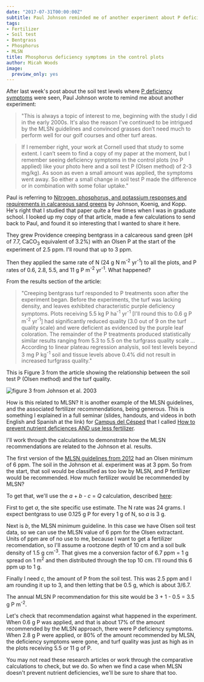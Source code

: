 ```yaml
---
date: "2017-07-31T00:00:00Z"
subtitle: Paul Johnson reminded me of another experiment about P deficiency, soil test P, and fertilizer
tags:
- Fertilizer
- Soil test
- Bentgrass
- Phosphorus
- MLSN
title: Phosphorus deficiency symptoms in the control plots
author: Micah Woods
image:
  preview_only: yes
---
```


After last week's post about the soil test levels where [P deficiency symptoms](http://www.asianturfgrass.com/2017-07-26-phosphorus-deficiency-photo/) were seen, Paul Johnson wrote to remind me about another experiment:

> "This is always a topic of interest to me, beginning with the study I did in the early 2000s. It's also the reason I’ve continued to be intrigued by the MLSN guidelines and convinced grasses don’t need much to perform well for our golf courses and other turf areas.

> If I remember right, your work at Cornell used that study to some extent. I can’t seem to find a copy of my paper at the moment, but I remember seeing deficiency symptoms in the control plots (no P applied) like your photo here and a soil test P (Olsen method) of 2-3 mg/kg). As soon as even a small amount was applied, the symptoms went away. So either a small change in soil test P made the difference or in combination with some foliar uptake."

Paul is referring to [Nitrogen, phosphorus, and potassium responses and requirements in calcareous sand greens](https://dl.sciencesocieties.org/publications/aj/abstracts/95/3/697) by Johnson, Koenig, and Kopp. He's right that I studied that paper quite a few times when I was in graduate school. I looked up my copy of that article, made a few calculations to send back to Paul, and found it so interesting that I wanted to share it here.

They grew Providence creeping bentgrass in a calcareous sand green (pH of 7.7, CaCO<sub>3</sub> equivalent of 3.2%) with an Olsen P at the start of the experiment of 2.5 ppm. I'll round that up to 3 ppm.

Then they applied the same rate of N (24 g N m<sup>-2</sup> yr<sup>-1</sup>) to all the plots, and P rates of 0.6, 2.8, 5.5, and 11 g P m<sup>-2</sup> yr<sup>-1</sup>. What happened?

From the results section of the article:

> "Creeping bentgrass turf responded to P treatments soon after the experiment began. Before the experiments, the turf was lacking density, and leaves exhibited characteristic purple deficiency symptoms. Plots receiving 5.5 kg P ha<sup>-1</sup> yr<sup>-1</sup> [I'll round this to 0.6 g P m<sup>-2</sup> yr<sup>-1</sup>] had significantly reduced quality (3.0 out of 9 on the turf quality scale) and were deficient as evidenced by the purple leaf coloration. The remainder of the P treatments produced statistically similar results ranging from 5.3 to 5.5 on the turfgrass quality scale ... According to linear plateau regression analysis, soil test levels beyond 3 mg P kg<sup>-1</sup> soil and tissue levels above 0.4% did not result in increased turfgrass quality."

This is Figure 3 from the article showing the relationship between the soil test P (Olsen method) and the turf quality.

![figure 3 from Johnson et al. 2003](johnson_et_al_fig3.png)

How is this related to MLSN? It is another example of the MLSN guidelines, and the associated fertilizer recommendations, being generous. This is something I explained in a full seminar (slides, handouts, and videos in both English and Spanish at the link) for [Campus del Césped](http://www.campusdelcesped.com/) that I called [How to prevent nutrient deficiences AND use less fertilizer](http://www.blog.asianturfgrass.com/2017/01/preventing-nutrient-deficiencies.html). 

I'll work through the calculations to demonstrate how the MLSN recommendations are related to the Johnson et al. results.

The first version of the [MLSN guidelines from 2012](https://www.paceturf.org/PTRI/Documents/201408_stowell_woods_mlsn.pdf) had an Olsen minimum of 6 ppm. The soil in the Johnson et al. experiment was at 3 ppm. So from the start, that soil would be classified as too low by MLSN, and P fertilizer would be recommended. How much fertilizer would be recommended by MLSN?

To get that, we'll use the *a* + *b* - *c* = *Q* calculation, described [here](https://speakerdeck.com/micahwoods/the-mlsn-approach-to-soil-test-interpretation?slide=34):

<script async class="speakerdeck-embed" data-slide="34" data-id="466d4db64cdc4b4c9ffb9265326c75eb" data-ratio="1.33333333333333" src="//speakerdeck.com/assets/embed.js"></script>

First to get *a*, the site specific use estimate. The N rate was 24 grams. I expect bentgrass to use 0.125 g P for every 1 g of N, so *a* is 3 g.

Next is *b*, the MLSN minimum guideline. In this case we have Olsen soil test data, so we can use the MLSN value of 6 ppm for the Olsen extractant. Units of ppm are of no use to me, because I want to get a fertilizer recomendation, so I'll assume a rootzone depth of 10 cm and a soil bulk density of 1.5 g cm<sup>-3</sup>. That gives me a conversion factor of 6.7 ppm = 1 g spread on 1 m<sup>2</sup> and then distributed through the top 10 cm. I'll round this 6 ppm up to 1 g.

Finally I need *c*, the amount of P from the soil test. This was 2.5 ppm and I am rounding it up to 3, and then letting that be 0.5 g, which is about 3/6.7. 

The annual MLSN P recommendation for this site would be 3 + 1 - 0.5 = 3.5 g P m<sup>-2</sup>. 

Let's check that recommendation against what happened in the experiment. When 0.6 g P was applied, and that is about 17% of the amount recommended by the MLSN approach, there were P deficiency symptoms. When 2.8 g P were applied, or 80% of the amount recommended by MLSN, the deficiency symptoms were gone, and turf quality was just as high as in the plots receiving 5.5 or 11 g of P.

You may not read these research articles or work through the comparative calculations to check, but we do. So when we find a case when MLSN doesn't prevent nutrient deficiencies, we'll be sure to share that too. 



